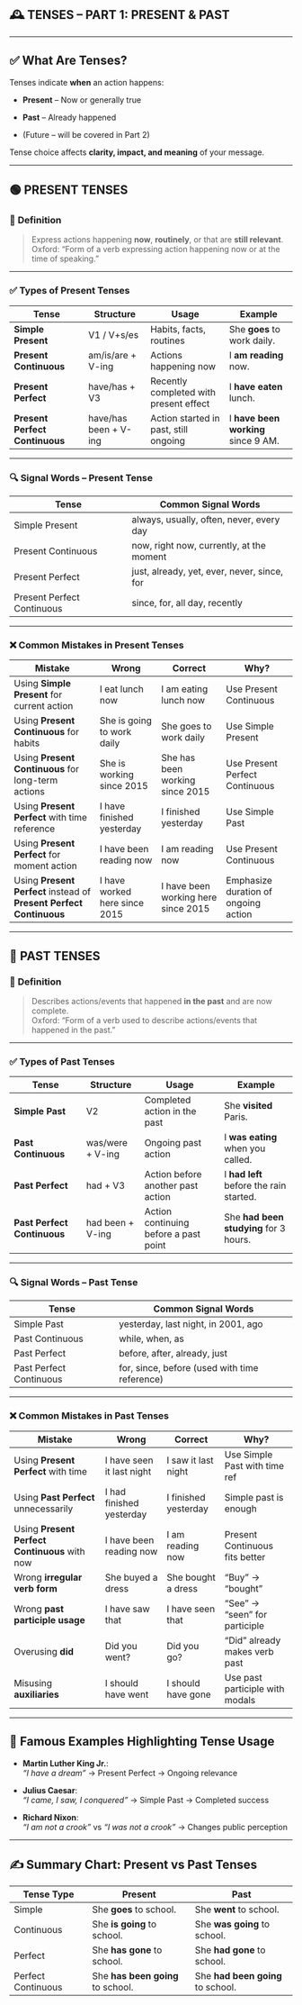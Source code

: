## 🕰️ **TENSES – PART 1: PRESENT & PAST**

---

## ✅ **What Are Tenses?**

Tenses indicate **when** an action happens:

- **Present** – Now or generally true
    
- **Past** – Already happened
    
- (Future – will be covered in Part 2)
    

Tense choice affects **clarity, impact, and meaning** of your message.

---

## 🟢 **PRESENT TENSES**

### 📘 **Definition**

> Express actions happening **now**, **routinely**, or that are **still relevant**.  
> Oxford: “Form of a verb expressing action happening now or at the time of speaking.”

---

### ✅ **Types of Present Tenses**

|Tense|Structure|Usage|Example|
|---|---|---|---|
|**Simple Present**|V1 / V+s/es|Habits, facts, routines|She **goes** to work daily.|
|**Present Continuous**|am/is/are + V-ing|Actions happening now|I **am reading** now.|
|**Present Perfect**|have/has + V3|Recently completed with present effect|I **have eaten** lunch.|
|**Present Perfect Continuous**|have/has been + V-ing|Action started in past, still ongoing|I **have been working** since 9 AM.|

---

### 🔍 **Signal Words – Present Tense**

|Tense|Common Signal Words|
|---|---|
|Simple Present|always, usually, often, never, every day|
|Present Continuous|now, right now, currently, at the moment|
|Present Perfect|just, already, yet, ever, never, since, for|
|Present Perfect Continuous|since, for, all day, recently|

---

### ❌ **Common Mistakes in Present Tenses**

|Mistake|Wrong|Correct|Why?|
|---|---|---|---|
|Using **Simple Present** for current action|I eat lunch now|I am eating lunch now|Use Present Continuous|
|Using **Present Continuous** for habits|She is going to work daily|She goes to work daily|Use Simple Present|
|Using **Present Continuous** for long-term actions|She is working since 2015|She has been working since 2015|Use Present Perfect Continuous|
|Using **Present Perfect** with time reference|I have finished yesterday|I finished yesterday|Use Simple Past|
|Using **Present Perfect** for moment action|I have been reading now|I am reading now|Use Present Continuous|
|Using **Present Perfect** instead of **Present Perfect Continuous**|I have worked here since 2015|I have been working here since 2015|Emphasize duration of ongoing action|

---

## 🔴 **PAST TENSES**

### 📘 **Definition**

> Describes actions/events that happened **in the past** and are now complete.  
> Oxford: “Form of a verb used to describe actions/events that happened in the past.”

---

### ✅ **Types of Past Tenses**

|Tense|Structure|Usage|Example|
|---|---|---|---|
|**Simple Past**|V2|Completed action in the past|She **visited** Paris.|
|**Past Continuous**|was/were + V-ing|Ongoing past action|I **was eating** when you called.|
|**Past Perfect**|had + V3|Action before another past action|I **had left** before the rain started.|
|**Past Perfect Continuous**|had been + V-ing|Action continuing before a past point|She **had been studying** for 3 hours.|

---

### 🔍 **Signal Words – Past Tense**

|Tense|Common Signal Words|
|---|---|
|Simple Past|yesterday, last night, in 2001, ago|
|Past Continuous|while, when, as|
|Past Perfect|before, after, already, just|
|Past Perfect Continuous|for, since, before (used with time reference)|

---

### ❌ **Common Mistakes in Past Tenses**

|Mistake|Wrong|Correct|Why?|
|---|---|---|---|
|Using **Present Perfect** with time|I have seen it last night|I saw it last night|Use Simple Past with time ref|
|Using **Past Perfect** unnecessarily|I had finished yesterday|I finished yesterday|Simple past is enough|
|Using **Present Perfect Continuous** with now|I have been reading now|I am reading now|Present Continuous fits better|
|Wrong **irregular verb form**|She buyed a dress|She bought a dress|“Buy” → “bought”|
|Wrong **past participle usage**|I have saw that|I have seen that|“See” → “seen” for participle|
|Overusing **did**|Did you went?|Did you go?|“Did” already makes verb past|
|Misusing **auxiliaries**|I should have went|I should have gone|Use past participle with modals|

---

## 💬 **Famous Examples Highlighting Tense Usage**

- **Martin Luther King Jr.**:  
    _“I have a dream”_ → Present Perfect → Ongoing relevance
    
- **Julius Caesar**:  
    _“I came, I saw, I conquered”_ → Simple Past → Completed success
    
- **Richard Nixon**:  
    _“I am not a crook”_ vs _“I was not a crook”_ → Changes public perception
    

---

## ✍️ **Summary Chart: Present vs Past Tenses**

|Tense Type|Present|Past|
|---|---|---|
|Simple|She **goes** to school.|She **went** to school.|
|Continuous|She **is going** to school.|She **was going** to school.|
|Perfect|She **has gone** to school.|She **had gone** to school.|
|Perfect Continuous|She **has been going** to school.|She **had been going** to school.|